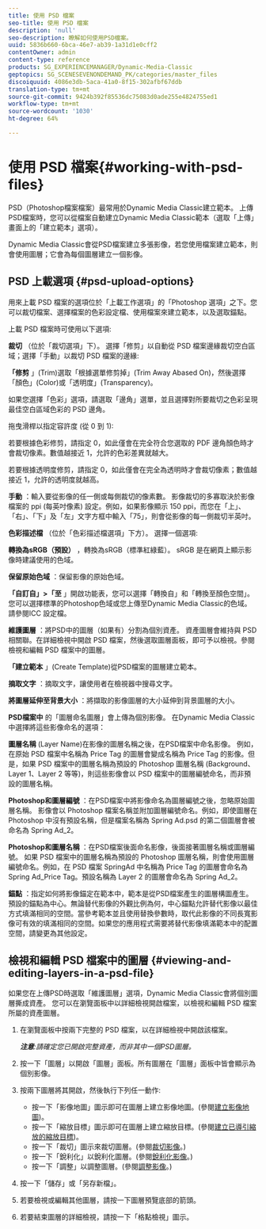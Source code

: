 ```yaml
---
title: 使用 PSD 檔案
seo-title: 使用 PSD 檔案
description: 'null'
seo-description: 瞭解如何使用PSD檔案。
uuid: 5836b660-6bca-46e7-ab39-1a31d1e0cff2
contentOwner: admin
content-type: reference
products: SG_EXPERIENCEMANAGER/Dynamic-Media-Classic
geptopics: SG_SCENESEVENONDEMAND_PK/categories/master_files
discoiquuid: 4086e3db-5aca-41a0-8f15-302afbf67ddb
translation-type: tm+mt
source-git-commit: 9424b392f85536dc75083d0ade255e4824755ed1
workflow-type: tm+mt
source-wordcount: '1030'
ht-degree: 64%

---
```



# 使用 PSD 檔案{#working-with-psd-files}

PSD（Photoshop檔案檔案）最常用於Dynamic Media Classic建立範本。 上傳PSD檔案時，您可以從檔案自動建立Dynamic Media Classic範本（選取「上傳」畫面上的「建立範本」選項）。

Dynamic Media Classic會從PSD檔案建立多張影像，若您使用檔案建立範本，則會使用圖層；它會為每個圖層建立一個影像。

## PSD 上載選項 {#psd-upload-options}

用來上載 PSD 檔案的選項位於「上載工作選項」的「Photoshop 選項」之下。您可以裁切檔案、選擇檔案的色彩設定檔、使用檔案來建立範本，以及選取錨點。

上載 PSD 檔案時可使用以下選項:

**裁切** （位於「裁切選項」下）。 選擇「修剪」以自動從 PSD 檔案邊緣裁切空白區域；選擇「手動」以裁切 PSD 檔案的邊緣:

**「修剪** 」(Trim)選取「根據選單修剪掉」(Trim Away Abased On)，然後選擇「顏色」(Color)或「透明度」(Transparency)。

如果您選擇「色彩」選項，請選取「邊角」選單，並且選擇對所要裁切之色彩呈現最佳空白區域色彩的 PSD 邊角。

拖曳滑桿以指定容許度 (從 0 到 1):

若要根據色彩修剪，請指定 0，如此僅會在完全符合您選取的 PDF 邊角顏色時才會裁切像素。數值越接近 1，允許的色彩差異就越大。

若要根據透明度修剪，請指定 0，如此僅會在完全為透明時才會裁切像素；數值越接近 1，允許的透明度就越高。

**手動** ：輸入要從影像的任一側或每側裁切的像素數。 影像裁切的多寡取決於影像檔案的 ppi (每英吋像素) 設定。例如，如果影像顯示 150 ppi，而您在「上」、「右」、「下」及「左」文字方框中輸入「75」，則會從影像的每一側裁切半英吋。

**色彩描述檔** （位於「色彩描述檔選項」下方）。 選擇一個選項:

**轉換為sRGB（預設）** ，轉換為sRGB（標準紅綠藍）。 sRGB 是在網頁上顯示影像時建議使用的色域。

**保留原始色域** ：保留影像的原始色域。

**「自訂自」>「至** 」開啟功能表，您可以選擇「轉換自」和「轉換至顏色空間」。 您可以選擇標準的Photoshop色域或您上傳至Dynamic Media Classic的色域。 請參閱ICC 設定檔。

**維護圖層** ：將PSD中的圖層（如果有）分割為個別資產。 資產圖層會維持與 PSD 相關聯。在詳細檢視中開啟 PSD 檔案，然後選取圖層面板，即可予以檢視。參閱檢視和編輯 PSD 檔案中的圖層。

**「建立範本** 」(Create Template)從PSD檔案的圖層建立範本。

**摘取文字** ：摘取文字，讓使用者在檢視器中搜尋文字。

**將圖層延伸至背景大小** ：將擷取的影像圖層的大小延伸到背景圖層的大小。

**PSD檔案中** 的「圖層命名圖層」會上傳為個別影像。 在Dynamic Media Classic中選擇將這些影像命名的選項：

**圖層名稱** (Layer Name)在影像的圖層名稱之後，在PSD檔案中命名影像。 例如，在原始 PSD 檔案中名稱為 Price Tag 的圖層會變成名稱為 Price Tag 的影像。但是，如果 PSD 檔案中的圖層名稱為預設的 Photoshop 圖層名稱 (Background、Layer 1、Layer 2 等等)，則這些影像會以 PSD 檔案中的圖層編號命名，而非預設的圖層名稱。

**Photoshop和圖層編號** ：在PSD檔案中將影像命名為圖層編號之後，忽略原始圖層名稱。 影像會以 Photoshop 檔案名稱並附加圖層編號命名。例如，即使圖層在 Photoshop 中沒有預設名稱，但是檔案名稱為 Spring Ad.psd 的第二個圖層會被命名為 Spring Ad_2。

**Photoshop和圖層名稱** ：在PSD檔案後面命名影像，後面接著圖層名稱或圖層編號。 如果 PSD 檔案中的圖層名稱為預設的 Photoshop 圖層名稱，則會使用圖層編號命名。例如，在 PSD 檔案 SpringAd 中名稱為 Price Tag 的圖層會命名為 Spring Ad_Price Tag。預設名稱為 Layer 2 的圖層會命名為 Spring Ad_2。

**錨點** ：指定如何將影像錨定在範本中，範本是從PSD檔案產生的圖層構圖產生。 預設的錨點為中心。無論替代影像的外觀比例為何，中心錨點允許替代影像以最佳方式填滿相同的空間。當參考範本並且使用替換參數時，取代此影像的不同長寬影像可有效的填滿相同的空間。如果您的應用程式需要將替代影像填滿範本中的配置空間，請變更為其他設定。

## 檢視和編輯 PSD 檔案中的圖層 {#viewing-and-editing-layers-in-a-psd-file}

如果您在上傳PSD時選取「維護圖層」選項，Dynamic Media Classic會將個別圖層撕成資產。 您可以在瀏覽面板中以詳細檢視開啟檔案，以檢視和編輯 PSD 檔案所屬的資產圖層。

1. 在瀏覽面板中按兩下完整的 PSD 檔案，以在詳細檢視中開啟該檔案。

   ***注意&#x200B;**:請確定您已開啟完整資產，而非其中一個PSD圖層。*

1. 按一下「圖層」以開啟「圖層」面板。所有圖層在「圖層」面板中皆會顯示為個別影像。
1. 按兩下圖層將其開啟，然後執行下列任一動作:

   * 按一下「影像地圖」圖示即可在圖層上建立影像地圖。(參閱[建立影像地圖](creating-image-maps.md#creating_image_maps))。
   * 按一下「縮放目標」圖示即可在圖層上建立縮放目標。(參閱[建立已導引縮放的縮放目標](creating-zoom-targets-guided-zoom.md#creating_zoom_targets_for_guided_zoom))。
   * 按一下「裁切」圖示來裁切圖層。(參閱[裁切影像](cropping-image.md#cropping_an_image)。)
   * 按一下「銳利化」以銳利化圖層。(參閱[銳利化影像](sharpening-image.md#sharpening_an_image)。)
   * 按一下「調整」以調整圖層。(參閱[調整影像](adjusting-image.md#adjusting_an_image)。)

1. 按一下「儲存」或「另存新檔」。
1. 若要檢視或編輯其他圖層，請按一下圖層預覽底部的箭頭。
1. 若要結束圖層的詳細檢視，請按一下「格點檢視」圖示。

